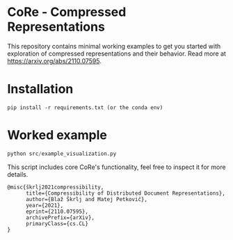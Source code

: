 # CoRe - Compressed Representations
This repository contains minimal working examples to get you started with exploration of compressed representations and their behavior.
Read more at https://arxiv.org/abs/2110.07595.

# Installation
```
pip install -r requirements.txt (or the conda env)
```

# Worked example

```python
python src/example_visualization.py
```
This script includes core CoRe's functionality, feel free to inspect it for more details.



```
@misc{škrlj2021compressibility,
      title={Compressibility of Distributed Document Representations}, 
      author={Blaž Škrlj and Matej Petkovič},
      year={2021},
      eprint={2110.07595},
      archivePrefix={arXiv},
      primaryClass={cs.CL}
}
```
